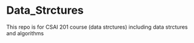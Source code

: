 # Data_Strctures


This repo is for CSAI 201 course (data strctures)
including data strctures and algorithms 